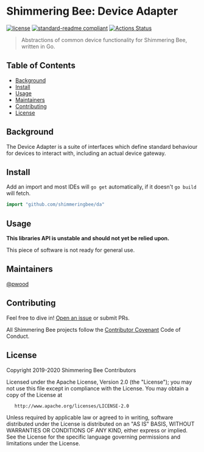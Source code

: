 # Shimmering Bee: Device Adapter

[![license](https://img.shields.io/github/license/shimmeringbee/da.svg)](https://github.com/shimmeringbee/da/blob/master/LICENSE)
[![standard-readme compliant](https://img.shields.io/badge/standard--readme-OK-green.svg)](https://github.com/RichardLitt/standard-readme)
[![Actions Status](https://github.com/shimmeringbee/da/workflows/test/badge.svg)](https://github.com/shimmeringbee/da/actions)

> Abstractions of common device functionality for Shimmering Bee, written in Go.

## Table of Contents

- [Background](#background)
- [Install](#install)
- [Usage](#usage)
- [Maintainers](#maintainers)
- [Contributing](#contributing)
- [License](#license)

## Background

The Device Adapter is a suite of interfaces which define standard behaviour for devices to interact with, including an
actual device gateway.

## Install

Add an import and most IDEs will `go get` automatically, if it doesn't `go build` will fetch.

```go
import "github.com/shimmeringbee/da"
```

## Usage

**This libraries API is unstable and should not yet be relied upon.**

This piece of software is not ready for general use.

## Maintainers

[@pwood](https://github.com/pwood)

## Contributing

Feel free to dive in! [Open an issue](https://github.com/shimmeringbee/da/issues/new) or submit PRs.

All Shimmering Bee projects follow the [Contributor Covenant](https://shimmeringbee.io/docs/code_of_conduct/) Code of
Conduct.

## License

Copyright 2019-2020 Shimmering Bee Contributors

Licensed under the Apache License, Version 2.0 (the "License");
you may not use this file except in compliance with the License.
You may obtain a copy of the License at

       http://www.apache.org/licenses/LICENSE-2.0

Unless required by applicable law or agreed to in writing, software
distributed under the License is distributed on an "AS IS" BASIS,
WITHOUT WARRANTIES OR CONDITIONS OF ANY KIND, either express or implied.
See the License for the specific language governing permissions and
limitations under the License.